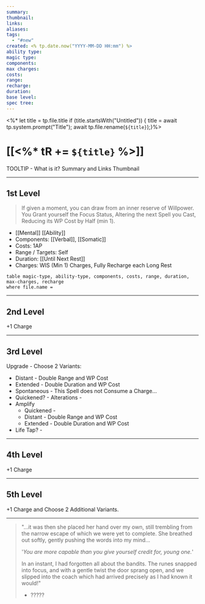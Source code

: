```yaml
---
summary: 
thumbnail: 
links: 
aliases: 
tags:
  - "#new"
created: <% tp.date.now("YYYY-MM-DD HH:mm") %>
ability type: 
magic type: 
components: 
max charges: 
costs: 
range: 
recharge: 
duration: 
base level: 
spec tree:
---
```

<%*
  let title = tp.file.title
  if (title.startsWith("Untitled")) {
    title = await tp.system.prompt("Title");
    await tp.file.rename(`${title}`);}%>
# [[<%* tR += `${title}` %>]]
TOOLTIP - What is it? Summary and Links 
Thumbnail

----
## 1st Level
>If given a moment, you can draw from an inner reserve of Willpower. You Grant yourself the Focus Status, Altering the next Spell you Cast, Reducing its WP Cost by Half (min 1).
- [[Mental]] [[Ability]]
- Components: [[Verbal]], [[Somatic]]
- Costs: 1AP
- Range / Targets: Self
- Duration: [[Until Next Rest]]
- Charges: WIS (Min 1) Charges, Fully Recharge each Long Rest

```dataview
table magic-type, ability-type, components, costs, range, duration, max-charges, recharge
where file.name = 

```

---
## 2nd Level
+1 Charge

---
## 3rd Level
Upgrade - Choose 2 Variants:
- Distant - Double Range and WP Cost
- Extended - Double Duration and WP Cost
- Spontaneous - This Spell does not Consume a Charge...
- Quickened? - 
Alterations -
- Amplify
	- Quickened - 
	- Distant - Double Range and WP Cost
	- Extended - Double Duration and WP Cost
- Life Tap? - 
---
## 4th Level
+1 Charge

---
## 5th Level
+1 Charge and Choose 2 Additional Variants.

---

>"...it was then she placed her hand over my own, still trembling from the narrow escape of which we were yet to complete. She breathed out softly, gently pushing the words into my mind...
>
>'*You are more capable than you give yourself credit for, young one.*'
>
>In an instant, I had forgotten all about the bandits. The runes snapped into focus, and with a gentle twist the door sprang open, and we slipped into the coach which had arrived precisely as I had known it would!"
>- ?????
